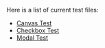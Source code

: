 Here is a list of current test files:

- [Canvas Test](canvas.html)
- [Checkbox Test](checkbox.html)
- [Modal Test](modal.html)